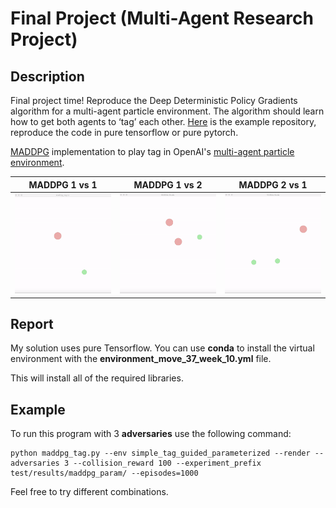 # Final Project (Multi-Agent Research Project)

## Description
Final project time! Reproduce the Deep Deterministic Policy Gradients algorithm for a multi-agent particle environment. The algorithm should learn how to get both agents to ‘tag’ each other. [Here](https://github.com/rohan-sawhney/multi-agent-rl) is the example repository, reproduce the code in pure tensorflow or pure pytorch. 



[MADDPG](https://arxiv.org/abs/1706.02275) implementation to play tag in OpenAI's [multi-agent particle environment](https://github.com/openai/multiagent-particle-envs).


MADDPG 1 vs 1 | MADDPG 1 vs 2 | MADDPG 2 vs 1
:------------:|:-------------:|:-------------:
![](gifs/maddpg_1vs1.gif "1 vs 1") | ![](gifs/maddpg_1vs2.gif "1 vs 2") | ![](gifs/maddpg_2vs1.gif "2 vs 1")

## Report

My solution uses pure Tensorflow.  You can use **conda** to install the virtual environment with the **environment_move_37_week_10.yml** file.

This will install all of the required libraries.


## Example
To run this program with 3 **adversaries** use the following command:

```
python maddpg_tag.py --env simple_tag_guided_parameterized --render --adversaries 3 --collision_reward 100 --experiment_prefix test/results/maddpg_param/ --episodes=1000
```

Feel free to try different combinations.


